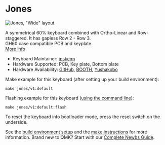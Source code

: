 # Jones

![Jones, "Wide" layout](https://raw.githubusercontent.com/jpskenn/Jones/master/assets/_DSF0714.jpeg)

A symmetrical 60% keyboard combined with Ortho-Linear and Row-staggered. It has gapless Row 2 - Row 3.  
GH60 case compatible PCB and keyplate.  
[More info](https://github.com/jpskenn/Jones)

* Keyboard Maintainer: [jpskenn](https://github.com/jpskenn)
* Hardware Supported: PCB, Key plate, Bottom plate
* Hardware Availability: [GitHub](https://github.com/jpskenn/Jones), [BOOTH](https://jpskenn.booth.pm), [Yushakobo](https://yushakobo.jp)

Make example for this keyboard (after setting up your build environment):

    make jones/v1:default

Flashing example for this keyboard ([using the command line](https://docs.qmk.fm/#/newbs_flashing?id=flash-your-keyboard-from-the-command-line)):

    make jones/v1:default:flash

To reset the keyboard into bootloader mode, press the reset switch on the underside.

See the [build environment setup](https://docs.qmk.fm/#/getting_started_build_tools) and the [make instructions](https://docs.qmk.fm/#/getting_started_make_guide) for more information. Brand new to QMK? Start with our [Complete Newbs Guide](https://docs.qmk.fm/#/newbs).
